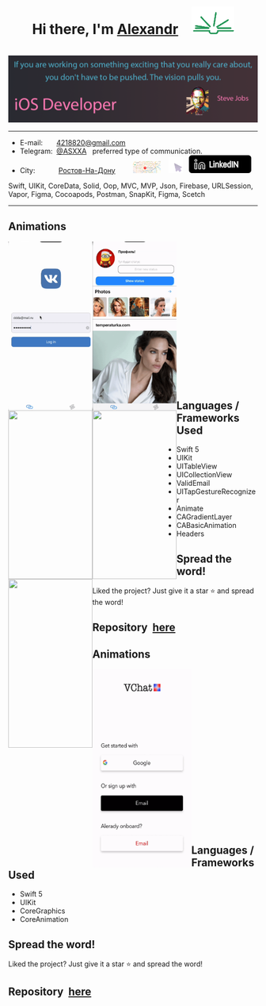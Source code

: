 <h1 align="center">Hi there, I'm <a href="https://www.linkedin.com/in/alexandr-hohon-831a6a272/" target="_blank">Alexandr</a> &nbsp;&nbsp; <img src="https://github.com/ASXRND/ASXRND/blob/test/GifProject/book-loading_2.gif"/></h1>

&nbsp;&nbsp;&nbsp;![Header](https://github.com/ASXRND/ASXRND/blob/test/GifProject/header.png)

-------------------     ----------------------------
* E-mail:&nbsp;&nbsp;&nbsp;&nbsp;&nbsp; &nbsp;4218820@gmail.com
* Telegram: &nbsp;[@ASXXA](https://t.me/ASXXA) &nbsp; preferred type of communication.
* City:&nbsp;&nbsp;&nbsp;&nbsp;&nbsp;&nbsp;&nbsp;&nbsp;&nbsp;&nbsp;&nbsp;&nbsp;[Ростов-На-Дону](https://yandex.ru/images/search?from=tabbar&text=%D0%BD%D0%BE%D1%87%D0%BD%D0%BE%D0%B9%20%D1%80%D0%BE%D1%81%D1%82%D0%BE%D0%B2%20%D0%BD%D0%B0%20%D0%B4%D0%BE%D0%BD%D1%83&pos=4&img_url=http%3A%2F%2F1.bp.blogspot.com%2F-7KtsD-PNLFg%2FVlLWrZ2oPwI%2FAAAAAAAA4Q8%2FZzAn_uR-zew%2Fs1600%2F4.jpg&rpt=simage&lr=39)&nbsp;&nbsp;&nbsp;&nbsp;&nbsp;&nbsp;&nbsp;&nbsp;&nbsp;[![Header](https://github.com/RNDASX/portfolio/blob/main/jpg/karta.jpg)](https://yandex.ru/maps/geo/rostov_na_donu/53166035/?from=tabbar&ll=39.790424%2C47.232587&source=serp_navig&z=11) &nbsp;&nbsp; <img src="https://github.com/ASXRND/ASXRND/blob/test/GifProject/cursor-click.gif" height="32"/></h1>&nbsp;&nbsp;&nbsp;[![Linkedin](https://github.com/ASXRND/ASXRND/blob/test/GifProject/linkedIn.png)](https://www.linkedin.com/in/alexandr-hohon-831a6a272/)

Swift, UIKit, CoreData, Solid, Oop, MVC, MVP, Json, Firebase, URLSession, Vapor, Figma, Cocoapods, Postman, SnapKit, Figma, Scetch
-------------------     ----------------------------
## Animations


<img align="left" src="https://github.com/ASXRND/ASXRND/blob/test/GifProject/NavigationGif/1.gif" width="170" height="340">
<img align="left" src="https://github.com/ASXRND/ASXRND/blob/test/GifProject/NavigationGif/2.gif" width="170" height="340">
<img align="left" src="https://github.com/ASXRND/ASXRND/blob/test/GifProject/NavigationGif/3.gif" width="170" height="340"> 
<img align="left" src="https://github.com/ASXRND/ASXRND/blob/test/GifProject/NavigationGif/4.gif" width="170" height="340">
<img align="left" src="https://github.com/ASXRND/ASXRND/blob/test/GifProject/NavigationGif/5.gif" width="170" height="340">
<br><br><br><br><br><br><br><br><br><br><br><br><br><br><br><br><br>


## Languages / Frameworks Used
- Swift 5
- UIKit
- UITableView
- UICollectionView
- ValidEmail
- UITapGestureRecognizer
- Animate
- CAGradientLayer
- CABasicAnimation
- Headers

## Spread the word!
Liked the project? Just give it a star ⭐️ and spread the word!

## Repository &nbsp;[here](https://github.com/ASXRND/ios-homeworks)

## Animations

<img align="left" src="https://github.com/ASXRND/Animations/blob/master/GifProject/project.gif" width="200" height="400"> 
<br><br><br><br><br><br><br><br><br><br><br><br><br><br><br><br><br><br><br>
 
## Languages / Frameworks Used
- Swift 5
- UIKit
- CoreGraphics
- CoreAnimation

## Spread the word!
Liked the project? Just give it a star ⭐️ and spread the word!
## Repository &nbsp;[here](https://github.com/ASXRND/Animations)


  
